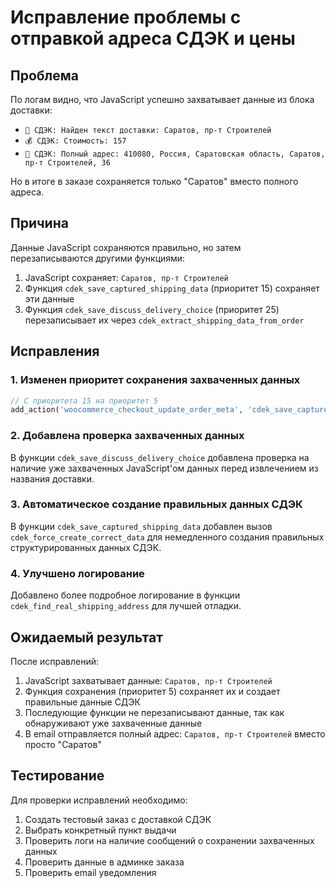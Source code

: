 # Исправление проблемы с отправкой адреса СДЭК и цены

## Проблема
По логам видно, что JavaScript успешно захватывает данные из блока доставки:
- `📍 СДЭК: Найден текст доставки: Саратов, пр-т Строителей`
- `💰 СДЭК: Стоимость: 157`
- `📍 СДЭК: Полный адрес: 410080, Россия, Саратовская область, Саратов, пр-т Строителей, 36`

Но в итоге в заказе сохраняется только "Саратов" вместо полного адреса.

## Причина
Данные JavaScript сохраняются правильно, но затем перезаписываются другими функциями:

1. JavaScript сохраняет: `Саратов, пр-т Строителей`
2. Функция `cdek_save_captured_shipping_data` (приоритет 15) сохраняет эти данные
3. Функция `cdek_save_discuss_delivery_choice` (приоритет 25) перезаписывает их через `cdek_extract_shipping_data_from_order`

## Исправления

### 1. Изменен приоритет сохранения захваченных данных
```php
// С приоритета 15 на приоритет 5
add_action('woocommerce_checkout_update_order_meta', 'cdek_save_captured_shipping_data', 5);
```

### 2. Добавлена проверка захваченных данных
В функции `cdek_save_discuss_delivery_choice` добавлена проверка на наличие уже захваченных JavaScript'ом данных перед извлечением из названия доставки.

### 3. Автоматическое создание правильных данных СДЭК
В функции `cdek_save_captured_shipping_data` добавлен вызов `cdek_force_create_correct_data` для немедленного создания правильных структурированных данных СДЭК.

### 4. Улучшено логирование
Добавлено более подробное логирование в функции `cdek_find_real_shipping_address` для лучшей отладки.

## Ожидаемый результат
После исправлений:
1. JavaScript захватывает данные: `Саратов, пр-т Строителей`
2. Функция сохранения (приоритет 5) сохраняет их и создает правильные данные СДЭК
3. Последующие функции не перезаписывают данные, так как обнаруживают уже захваченные данные
4. В email отправляется полный адрес: `Саратов, пр-т Строителей` вместо просто "Саратов"

## Тестирование
Для проверки исправлений необходимо:
1. Создать тестовый заказ с доставкой СДЭК
2. Выбрать конкретный пункт выдачи
3. Проверить логи на наличие сообщений о сохранении захваченных данных
4. Проверить данные в админке заказа
5. Проверить email уведомления